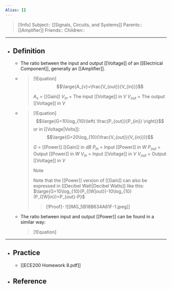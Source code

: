 ```yaml
---
Alias: []
---
```

> [!Info]
> Subject:: [[Signals, Circuits, and Systems]]
> Parents:: [[Amplifier]]
> Friends:: 
> Children:: 
---
- ## Definition
	- The ratio between the input and output [[Voltage]] of an [[Electrical Component]], generally an [[Amplifier]].
	- > [!Equation]
	  > $$\large{A_{v}=\frac{V_{out}}{V_{in}}}$$
	  > 
	  > $A_{v}$ = [[Gain]]
	  > $V_{in}$ = The input [[Voltage]] in $V$
	  > $V_{out}$ = The output [[Voltage]] in $V$
	- > [!Equation]
	  > $$\large{G=10\log_{10}\left( \frac{P_{out}}{P_{in}} \right)}$$
	  > or in [[Voltage|Volts]]:
	  > $$\large{G=20\log_{10}(\frac{V_{out}}{V_{in}})}$$
	  > 
	  > $G$ = [[Power]] [[Gain]] in $dB$
	  > $P_{in}$ = Input [[Power]] in $W$
	  > $P_{out}$ = Output [[Power]] in $W$
	  > $V_{in}$ = Input [[Voltage]] in $V$
	  > $V_{out}$ = Output [[Voltage]] in $V$
	  > 
	  > > [!Note]
	  > > Note that the [[Power]] version of [[Gain]] can also be expressed in [[Decibel Watt|Decibel Watts]] like this:
	  > > $\large{G=10\log_{10}(P_{[W]out})-10\log_{10}(P_{[W]in})=P_{out}-P}$
	  > 
	  > > [!Proof]-
	  > > ![[IMG_5B18B634A61F-1.jpeg]]
	- The ratio between input and output [[Power]] can be found in a similar way:
	  > [!Equation]
	  > 
---
- ## Practice
	- [[ECE200 Homework 8.pdf]]
- ## Reference